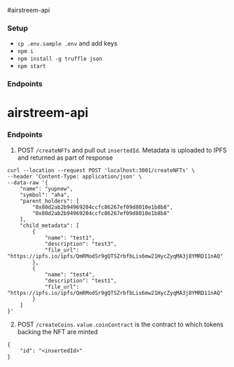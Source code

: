 #airstreem-api

### Setup
* `cp .env.sample .env` and add keys
* `npm i`
* `npm install -g truffle json`
* `npm start`

### Endpoints

# airstreem-api

### Endpoints

1. POST `/createNFTs` and pull out `insertedId`. Metadata is uploaded to IPFS and returned as part of response
```
curl --location --request POST 'localhost:3001/createNFTs' \
--header 'Content-Type: application/json' \
--data-raw '{
    "name": "yupnew",
    "symbol": "aha",
    "parent_holders": [
        "0x80d2ab2b94969204ccfc86267ef09d8010e1b8b8",
        "0x80d2ab2b94969204ccfc86267ef09d8010e1b8b8"
    ],
    "child_metadata": [
        {
            "name": "test1",
            "description": "test3",
            "file_url": "https://ipfs.io/ipfs/QmRModSr9gQTSZrbfbLis6mw21HycZyqMA3j8YMRD11nAQ"
        },
        {
            "name": "test4",
            "description": "test1",
            "file_url": "https://ipfs.io/ipfs/QmRModSr9gQTSZrbfbLis6mw21HycZyqMA3j8YMRD11nAQ"
        }
    ]
}'
```

2. POST `/createCoins`. `value.coinContract` is the contract to which tokens backing the NFT are minted
```
{
    "id": "<insertedId>"
}
```